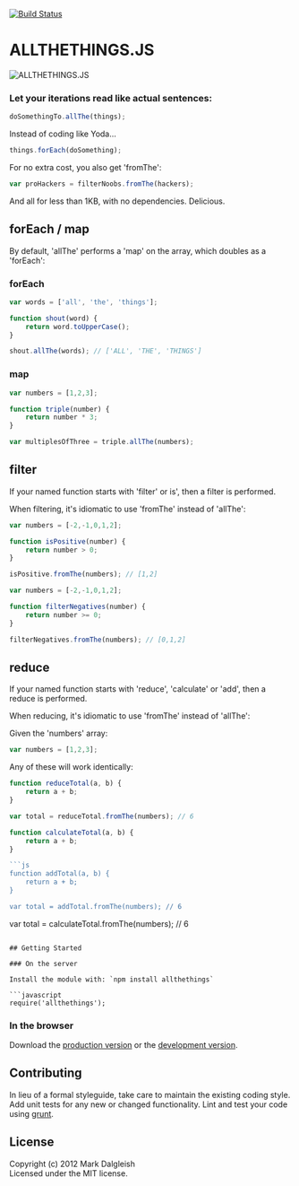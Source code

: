 [![Build Status](https://secure.travis-ci.org/markdalgleish/allthethings.js.png)](http://travis-ci.org/markdalgleish/allthethings.js)

# ALLTHETHINGS.JS

![ALLTHETHINGS.JS](https://raw.github.com/markdalgleish/allthethings.js/master/img/logo.png)

### Let your iterations read like actual sentences:

``` js
doSomethingTo.allThe(things);
```

Instead of coding like Yoda...

``` js
things.forEach(doSomething);
```

For no extra cost, you also get 'fromThe':

``` js
var proHackers = filterNoobs.fromThe(hackers);
```

And all for less than 1KB, with no dependencies. Delicious.

## forEach / map

By default, 'allThe' performs a 'map' on the array, which doubles as a 'forEach':

### forEach

```js
var words = ['all', 'the', 'things'];

function shout(word) {
	return word.toUpperCase();
}

shout.allThe(words); // ['ALL', 'THE', 'THINGS']
```

### map

```js
var numbers = [1,2,3];

function triple(number) {
	return number * 3;
}

var multiplesOfThree = triple.allThe(numbers);
```

## filter

If your named function starts with 'filter' or is', then a filter is performed.

When filtering, it's idiomatic to use 'fromThe' instead of 'allThe':

```js
var numbers = [-2,-1,0,1,2];

function isPositive(number) {
	return number > 0;
}

isPositive.fromThe(numbers); // [1,2]
```

```js
var numbers = [-2,-1,0,1,2];

function filterNegatives(number) {
	return number >= 0;
}

filterNegatives.fromThe(numbers); // [0,1,2]
```

## reduce

If your named function starts with 'reduce', 'calculate' or 'add', then a reduce is performed.

When reducing, it's idiomatic to use 'fromThe' instead of 'allThe':

Given the 'numbers' array:

``` js
var numbers = [1,2,3];
```

Any of these will work identically:

```js
function reduceTotal(a, b) {
	return a + b;
}

var total = reduceTotal.fromThe(numbers); // 6
```

```js
function calculateTotal(a, b) {
	return a + b;
}

```js
function addTotal(a, b) {
	return a + b;
}

var total = addTotal.fromThe(numbers); // 6
```

var total = calculateTotal.fromThe(numbers); // 6
```

## Getting Started

### On the server

Install the module with: `npm install allthethings`

```javascript
require('allthethings');
```

### In the browser

Download the [production version][min] or the [development version][max].

[min]: https://raw.github.com/markdalgleish/allthethings/master/dist/allthethings.min.js
[max]: https://raw.github.com/markdalgleish/allthethings/master/dist/allthethings.js

## Contributing
In lieu of a formal styleguide, take care to maintain the existing coding style. Add unit tests for any new or changed functionality. Lint and test your code using [grunt](http://gruntjs.com/).

## License
Copyright (c) 2012 Mark Dalgleish  
Licensed under the MIT license.
